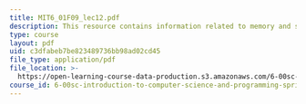 ```yaml
---
title: MIT6_01F09_lec12.pdf
description: This resource contains information related to memory and search methods.
type: course
layout: pdf
uid: c3dfabeb7be823489736bb98ad02cd45
file_type: application/pdf
file_location: >-
  https://open-learning-course-data-production.s3.amazonaws.com/6-00sc-introduction-to-computer-science-and-programming-spring-2011/c3dfabeb7be823489736bb98ad02cd45_MIT6_01F09_lec12.pdf
course_id: 6-00sc-introduction-to-computer-science-and-programming-spring-2011
---
```

